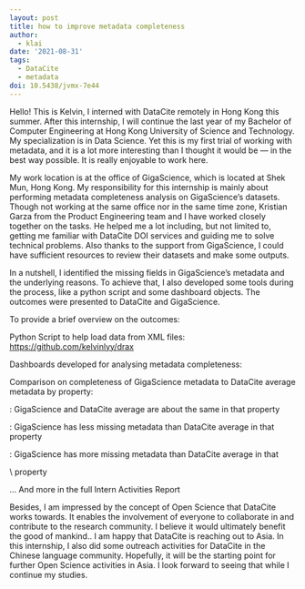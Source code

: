 ```yaml
---
layout: post
title: how to improve metadata completeness
author:
  - klai
date: '2021-08-31'
tags:
  - DataCite
  - metadata
doi: 10.5438/jvmx-7e44
---
```

Hello! This is Kelvin, I interned with DataCite remotely in Hong Kong this summer. After this internship, I will continue the last year of my Bachelor of Computer Engineering at Hong Kong University of Science and Technology. My specialization is in Data Science. Yet this is my first trial of working with metadata, and it is a lot more interesting than I thought it would be — in the best way possible. It is really enjoyable to work here. 

My work location is at the office of GigaScience, which is located at Shek Mun, Hong Kong. My responsibility for this internship is mainly about performing metadata completeness analysis on GigaScience’s datasets. Though not working at the same office nor in the same time zone, Kristian Garza from the Product Engineering team and I have worked closely together on the tasks. He helped me a lot including, but not limited to, getting me familiar with DataCite DOI services and guiding me to solve technical problems. Also thanks to the support from GigaScience, I could have sufficient resources to review their datasets and make some outputs. 

In a nutshell, I identified the missing fields in GigaScience’s metadata and the underlying reasons. To achieve that, I also developed some tools during the process, like a python script and some dashboard objects. The outcomes were presented to DataCite and GigaScience.

To provide a brief overview on the outcomes:

Python Script to help load data from XML files: https://github.com/kelvinlyy/drax

Dashboards developed for analysing metadata completeness:





Comparison on completeness of GigaScience metadata to DataCite average metadata by property:





: GigaScience and DataCite average are about the same in that property

: GigaScience has less missing metadata than DataCite average in that property

: GigaScience has more missing metadata than DataCite average in that 

\    property



… And more in the full Intern Activities Report



Besides, I am impressed by the concept of Open Science that DataCite works towards. It enables the involvement of everyone to collaborate in and contribute to the research community. I believe it would ultimately benefit the good of mankind.. I am happy that DataCite is reaching out to Asia. In this internship, I also did some outreach activities for DataCite in the Chinese language community. Hopefully, it will be the starting point for further Open Science activities in Asia. I look forward to seeing that while I continue my studies.
